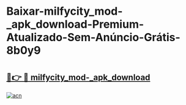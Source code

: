 # Baixar-milfycity_mod-_apk_download-Premium-Atualizado-Sem-Anúncio-Grátis-8b0y9

# <h2><a href="https://g0os42.esa.edu.pl?src=milfycity_mod-_apk_download&ref=8b0y9">🔗👉 🔴 milfycity_mod-_apk_download</a></h2>

[![acn](https://github.com/user-attachments/assets/0f9c940e-d8b0-45ae-aac7-cd30a18b3e1c)](https://g0os42.esa.edu.pl?src=milfycity_mod-_apk_download&ref=8b0y9)

